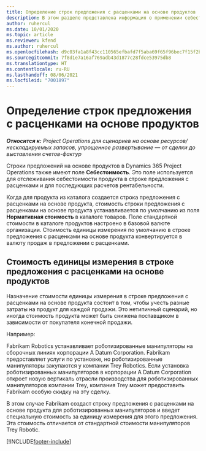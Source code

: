 ```yaml
---
title: Определение строк предложения с расценками на основе продуктов
description: В этом разделе представлена информация о применении себестоимости к строке предложения с расценками на основе продуктов.
author: ruhercul
ms.date: 10/01/2020
ms.topic: article
ms.reviewer: kfend
ms.author: ruhercul
ms.openlocfilehash: d9c03fa1a8f43cc110565efbafd7f5aba69f65f96bec7f15f2bd492123f639c7
ms.sourcegitcommit: 7f8d1e7a16af769adb43d1877c28fdce53975db8
ms.translationtype: HT
ms.contentlocale: ru-RU
ms.lasthandoff: 08/06/2021
ms.locfileid: "7001897"
---
```

# <a name="costing-product-based-quote-lines"></a>Определение строк предложения с расценками на основе продуктов

_**Относится к:** Project Operations для сценариев на основе ресурсов/нескладируемых запасов, упрощенное развертывание — от сделки до выставления счетов-фактур_


Строки предложений на основе продуктов в Dynamics 365 Project Operations также имеют поле **Себестоимость**. Это поле используется для отслеживания себестоимости продукта в строке предложения с расценками и для последующих расчетов рентабельности.

Когда для продукта из каталога создается строка предложения с расценками на основе продукта, стоимость строки предложения с расценками на основе продукта устанавливается по умолчанию из поля **Нормативная стоимость** в каталоге товаров. Поле стандартной стоимости в каталоге продуктов настроено в базовой валюте организации. Стоимость единицы измерения по умолчанию в строке предложения с расценками на основе продукта конвертируется в валюту продаж в предложении с расценками.

## <a name="unit-cost-on-a-product-based-quote-line"></a>Стоимость единицы измерения в строке предложения с расценками на основе продуктов

Назначение стоимости единицы измерения в строке предложения с расценками на основе продукта состоит в том, чтобы учесть разные затраты на продукт для каждой продажи. Это нетипичный сценарий, но иногда стоимость продукта может быть снижена поставщиком в зависимости от покупателя конечной продажи.

Например:

Fabrikam Robotics устанавливает роботизированные манипуляторы на сборочных линиях корпорации A Datum Corporation. Fabrikam предоставляет услуги по установке, но роботизированные манипуляторы закупаются у компании Trey Robotics. Если установка роботизированных манипуляторов в корпорации A Datum Corporation откроет новую вертикаль отрасли производства для роботизированных манипуляторов компании Trey, компания Trey может предоставить Fabrikam особую скидку на эту сделку.

В этом случае Fabrikam создаст строку предложения с расценками на основе продукта для роботизированных манипуляторов и введет специальную стоимость за единицу измерения для этого предложения. Эта стоимость отличается от стандартной стоимости манипуляторов Trey Robotic.


[!INCLUDE[footer-include](../../includes/footer-banner.md)]